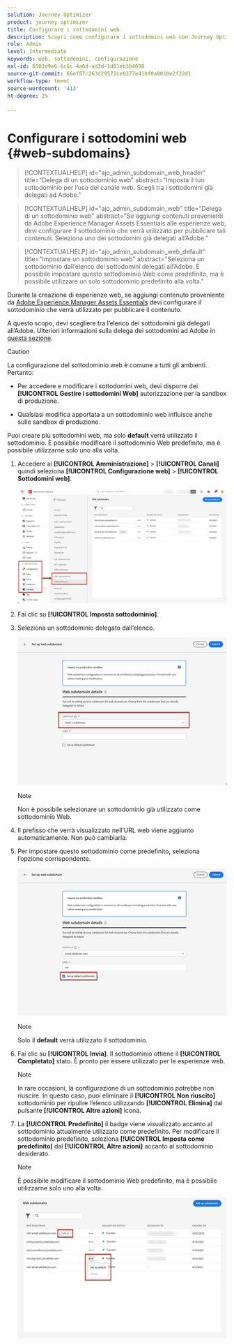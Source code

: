 ```yaml
---
solution: Journey Optimizer
product: journey optimizer
title: Configurare i sottodomini web
description: Scopri come configurare i sottodomini web con Journey Optimizer
role: Admin
level: Intermediate
keywords: web, sottodomini, configurazione
exl-id: 6503d9e6-6c6c-4a6d-ad3d-1d81eb3b4698
source-git-commit: 66ef57c263d29572ce0377e41bf0a8010e2f22d1
workflow-type: tm+mt
source-wordcount: '413'
ht-degree: 2%

---
```


# Configurare i sottodomini web {#web-subdomains}

>[!CONTEXTUALHELP]
>id="ajo_admin_subdomain_web_header"
>title="Delega di un sottodominio web"
>abstract="Imposta il tuo sottodominio per l’uso del canale web. Scegli tra i sottodomini già delegati ad Adobe."

>[!CONTEXTUALHELP]
>id="ajo_admin_subdomain_web"
>title="Delega di un sottodominio web"
>abstract="Se aggiungi contenuti provenienti da Adobe Experience Manager Assets Essentials alle esperienze web, devi configurare il sottodominio che verrà utilizzato per pubblicare tali contenuti. Seleziona uno dei sottodomini già delegati all’Adobe."

>[!CONTEXTUALHELP]
>id="ajo_admin_subdomain_web_default"
>title="Impostare un sottodominio web"
>abstract="Seleziona un sottodominio dall’elenco dei sottodomini delegati all’Adobe. È possibile impostare questo sottodominio Web come predefinito, ma è possibile utilizzare un solo sottodominio predefinito alla volta."

Durante la creazione di esperienze web, se aggiungi contenuto proveniente da [Adobe Experience Manager Assets Essentials](../email/assets-essentials.md) devi configurare il sottodominio che verrà utilizzato per pubblicare il contenuto.

A questo scopo, devi scegliere tra l’elenco dei sottodomini già delegati all’Adobe. Ulteriori informazioni sulla delega dei sottodomini ad Adobe in [questa sezione](../configuration/delegate-subdomain.md).

>[!CAUTION]
>
>La configurazione del sottodominio web è comune a tutti gli ambienti. Pertanto:
>
>* Per accedere e modificare i sottodomini web, devi disporre dei **[!UICONTROL Gestire i sottodomini Web]** autorizzazione per la sandbox di produzione.
>
> * Qualsiasi modifica apportata a un sottodominio web influisce anche sulle sandbox di produzione.


Puoi creare più sottodomini web, ma solo **default** verrà utilizzato il sottodominio. È possibile modificare il sottodominio Web predefinito, ma è possibile utilizzarne solo uno alla volta.

1. Accedere al **[!UICONTROL Amministrazione]** > **[!UICONTROL Canali]** quindi seleziona **[!UICONTROL Configurazione web]** > **[!UICONTROL Sottodomini web]**.

   ![](assets/web-access-subdomains.png)

1. Fai clic su **[!UICONTROL Imposta sottodominio]**.

1. Seleziona un sottodominio delegato dall’elenco.

   ![](assets/web-subdomain-details.png)

   >[!NOTE]
   >
   >Non è possibile selezionare un sottodominio già utilizzato come sottodominio Web.

1. Il prefisso che verrà visualizzato nell’URL web viene aggiunto automaticamente. Non può cambiarla.

1. Per impostare questo sottodominio come predefinito, seleziona l’opzione corrispondente.

   ![](assets/web-subdomain-details-default.png)

   >[!NOTE]
   >
   >Solo il **default** verrà utilizzato il sottodominio.

1. Fai clic su **[!UICONTROL Invia]**. Il sottodominio ottiene il **[!UICONTROL Completato]** stato. È pronto per essere utilizzato per le esperienze web.

   >[!NOTE]
   >
   >In rare occasioni, la configurazione di un sottodominio potrebbe non riuscire. In questo caso, puoi eliminare il **[!UICONTROL Non riuscito]** sottodominio per ripulire l’elenco utilizzando **[!UICONTROL Elimina]** dal pulsante **[!UICONTROL Altre azioni]** icona.

1. La **[!UICONTROL Predefinito]** il badge viene visualizzato accanto al sottodominio attualmente utilizzato come predefinito. Per modificare il sottodominio predefinito, seleziona **[!UICONTROL Imposta come predefinito]** dal **[!UICONTROL Altre azioni]** accanto al sottodominio desiderato.

   >[!NOTE]
   >
   >È possibile modificare il sottodominio Web predefinito, ma è possibile utilizzarne solo uno alla volta.

   ![](assets/web-subdomain-default.png)

   <!--Only a subdomain with the **[!UICONTROL Success]** status can be set as default.

    You cannot delete a subdomain with the **[!UICONTROL Processing]** status.-->
